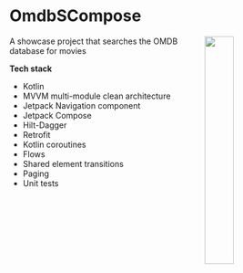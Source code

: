
# OmdbSCompose

<img src="/screenrecording/screen_recording.gif" align="right" width="32%"/>

A showcase project that searches the OMDB database for movies

**Tech stack**
* Kotlin
* MVVM multi-module clean architecture
* Jetpack Navigation component
* Jetpack Compose
* Hilt-Dagger
* Retrofit
* Kotlin coroutines
* Flows
* Shared element transitions
* Paging
* Unit tests
